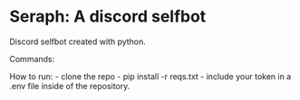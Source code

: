 # Seraph: A discord selfbot 

Discord selfbot created with python. 

Commands:


How to run:
    - clone the repo
    - pip install -r reqs.txt
    - include your token in a .env file inside of the repository.
